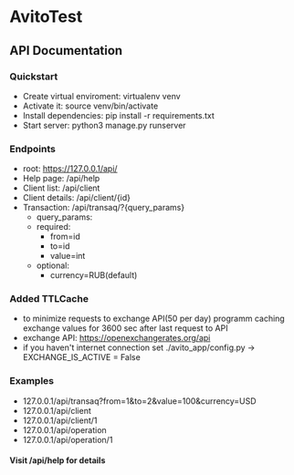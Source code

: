 # AvitoTest

## API Documentation

### Quickstart
- Create virtual enviroment: virtualenv venv
- Activate it: source venv/bin/activate
- Install dependencies: pip install -r requirements.txt
- Start server: python3 manage.py runserver

### Endpoints
- root: https://127.0.0.1/api/
- Help page: /api/help
- Client list: /api/client
- Client details: /api/client/{id}
- Transaction: /api/transaq/?{query_params}
    - query_params:
    - required:
        - from=id
        - to=id
        - value=int
    - optional:
        - currency=RUB(default)

### Added TTLCache
- to minimize requests to exchange API(50 per day) programm caching exchange values for 3600 sec after last request to API
- exchange API: https://openexchangerates.org/api
- if you haven't internet connection set ./avito_app/config.py -> EXCHANGE_IS_ACTIVE = False

### Examples
- 127.0.0.1/api/transaq?from=1&to=2&value=100&currency=USD
- 127.0.0.1/api/client
- 127.0.0.1/api/client/1
- 127.0.0.1/api/operation
- 127.0.0.1/api/operation/1

#### Visit /api/help for details